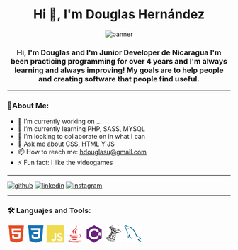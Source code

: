 <!-- ### Hi there 👋 -->
<div id="header" align="center">
    <h1 align="center">Hi 👋, I'm Douglas Hernández</h1>    
    <img src="https://cdn.cp.adobe.io/content/2/dcx/42d221e5-007e-43a7-be99-938ad6d67efb/rendition/preview.jpg/version/1/format/jpg/dimension/width/size/1200" alt="banner">
    <h3 aling="center">Hi, I'm Douglas and I'm Junior Developer de Nicaragua
        I'm been practicing programming for over 4 years and I'm always learning and always improving!
        My goals are to help people  and creating software that people find useful.
    </h3>
</div>

---
### 📖About Me: 
- 🔭 I’m currently working on ...
- 🌱 I’m currently learning PHP, SASS, MYSQL
- 👯 I’m looking to collaborate on in what I can
- 💬 Ask me about CSS, HTML Y JS
- 📫 How to reach me: hdouglasu@gmail.com
- ⚡ Fun fact: I like the videogames

---
[<img src='https://cdn.jsdelivr.net/npm/simple-icons@3.0.1/icons/github.svg' alt='github' height='40'>](https://github.com/https://github.com/Douglas-i)  [<img src='https://cdn.jsdelivr.net/npm/simple-icons@3.0.1/icons/linkedin.svg' alt='linkedin' height='40'>](https://www.linkedin.com/in/Douglass/)  [<img src='https://cdn.jsdelivr.net/npm/simple-icons@3.0.1/icons/instagram.svg' alt='instagram' height='40'>](https://www.instagram.com/https://www.instagram.com/douglashdz27//)  

<!-- <a href='https://docs.github.com/en/developers'><img src='https://raw.githubusercontent.com/acervenky/animated-github-badges/master/assets/devbadge.gif' width='40' height='40'></a> <a href='https://github.com/pricing'><img src='https://raw.githubusercontent.com/acervenky/animated-github-badges/master/assets/pro.gif' width='40' height='40'></a>  -->

---
<div aling="center">
    <h3> 🛠️ Languajes and Tools:</h3>
    <div>
        <img src="https://github.com/devicons/devicon/blob/master/icons/html5/html5-plain.svg" alt="HTML" title="HTML5" width="40" height="40">
        <img src="https://github.com/devicons/devicon/blob/master/icons/css3/css3-plain.svg" alt="css3" title="css3" width="40" height="40">
        <img src="https://github.com/devicons/devicon/blob/master/icons/javascript/javascript-plain.svg" alt="javascript" title="javascript" width="40" height="40">
        <img src="https://github.com/devicons/devicon/blob/master/icons/java/java-plain.svg" alt="java" title="java" width="40" height="40">
        <img src="https://github.com/devicons/devicon/blob/master/icons/csharp/csharp-plain.svg" alt="java" title="java" width="40" height="40">
        <img src="https://github.com/devicons/devicon/blob/master/icons/microsoftsqlserver/microsoftsqlserver-plain.svg" alt="sqlserver" title="sqlserver" width="40" height="40">
        <img src="https://github.com/devicons/devicon/blob/master/icons/mysql/mysql-plain.svg" alt="mysql" title="mysql" width="40" height="40">
    </div>
</div>

<!-- ------------- Probando una segunda versión -------------  -->

<!-- ### Hi there 👋, My name is Douglas
#### I am Junior Developer from Nicaragua
![I am Junior Developer from Nicaragua](https://cdn.cp.adobe.io/content/2/dcx/42d221e5-007e-43a7-be99-938ad6d67efb/rendition/preview.jpg/version/1/format/jpg/dimension/width/size/1200)

I'm been practicing programming for over 3 years and I'm always learning and always improving! My goals are to help people and creating software that people find useful.

Skills: / JS / HTML / CSS

- 🔭 I’m currently working on this page. 


[<img src='https://cdn.jsdelivr.net/npm/simple-icons@3.0.1/icons/github.svg' alt='github' height='40'>](https://github.com/https://github.com/Douglas-i)  [<img src='https://cdn.jsdelivr.net/npm/simple-icons@3.0.1/icons/linkedin.svg' alt='linkedin' height='40'>](https://www.linkedin.com/in/Douglass/)  [<img src='https://cdn.jsdelivr.net/npm/simple-icons@3.0.1/icons/instagram.svg' alt='instagram' height='40'>](https://www.instagram.com/https://www.instagram.com/douglashdz27//)  

<a href='https://docs.github.com/en/developers'><img src='https://raw.githubusercontent.com/acervenky/animated-github-badges/master/assets/devbadge.gif' width='40' height='40'></a> <a href='https://github.com/pricing'><img src='https://raw.githubusercontent.com/acervenky/animated-github-badges/master/assets/pro.gif' width='40' height='40'></a> 

![GitHub Activity Graph](https://activity-graph.herokuapp.com/graph?username=https://github.com/Douglas-i)  

![Profile views](https://gpvc.arturio.dev/https://github.com/Douglas-i)   -->

<!--
**Douglas-i/Douglas-i** is a ✨ _special_ ✨ repository because its `README.md` (this file) appears on your GitHub profile.

Here are some ideas to get you started:

- 🔭 I’m currently working on ...
- 🌱 I’m currently learning ...
- 👯 I’m looking to collaborate on ...
- 🤔 I’m looking for help with ...
- 💬 Ask me about ...
- 📫 How to reach me: ...
- 😄 Pronouns: ...
- ⚡ Fun fact: ...
-->
